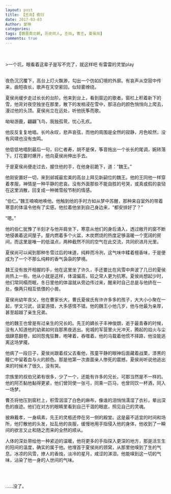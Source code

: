 ```yaml
---
layout: post
title: 【丕尚】夜归
date: 2017-03-03
Author: 愛唄
categories: 
tags: [魏晋南北朝, 历史同人, 丕尚, 曹丕, 夏侯尚]
comments: true
--- 
```


<br>
<br>
>一个坑，眼看着这辈子是写不完了，就这样吧  
有雷雷的灵堂play

<br>
<br>

夜色沉沉覆下，高台上灯火飘渺，勾出一个仿如幻境的外廓。有哀声从空寂中传来，曲短夜长，歌声在天空萦回，似轻雾缭绕。

夏侯尚缓步走过长长的台阶。他来到台上，看到窗边的歌者。窗栏上积着新下的雪，他背对夜空独坐在那里，散下的发梢浸在雪中，那洁白的颜色悄悄向上爬去，漫过他的头顶。夏侯尚立在远处，听他抚筝而歌。

呦呦游鹿，翩翩飞鸟，我独孤茕，忧心孔疚。

他反反复复地唱。长吟永叹，悲声哀弦，而他的周围是全然的寂静，月色皎然，没有风啸也没有虫鸣。

他低低地唱到最后一句，曰仁者寿，胡不是保，筝音拖出一个长长的尾调，婉转落下。灯花霎时爆开，他向夏侯尚伸出手去。

于是夏侯尚便走过去，握住他的手，在他身前跪下，道：“魏王。”

他刚安置好一切，来到邺城最宏美的高台上拜见新嗣位的魏王。他的王同他一样穿着孝服，神情是一种平静的悲哀。没有外面那些不能自胜的号哭，或真或假的哀恸在这里消散，回复成一种微雪般节制的情感。

“伯仁。”魏王喃喃地唤他。他触到他的手时方如从梦中苏醒，那种来自室外的带着寒意的体温令他有了实感。他拉着他坐到自己身边来，“都安排好了？”

“嗯。”

他的伯仁犹豫了半刻才与他并肩坐下，寒意从他们的身后涌入，透过敞开的窗不断地侵袭着这间屋子。屋内燃着多个火盆，木炭燃烧的热度足够温暖一个宽阔的房间，而这里是唯一的低温点，两种截然不同的空气在此交流，共同织进月光里。

夏侯尚可以闻到那种冬雪过后的味道，纯粹而冷冽，这气味中糅着檀香味，于是便成为了一个不那么纯粹的香气袅袅的梦境。

魏王没有放开相握的手，他在这里坐了许久，手还要比在风雪中奔波了几日的夏侯尚热上一些。他从小就是这样，体温偏高，较之常人更为抗寒。夏侯尚想起少时，他们常同榻而眠，冬日里他的体温就从旁边传过来，醒来时自己总是与他挤在一处，像两只相互依偎的小兽。

夏侯尚幼年丧父，他在曹家长大，曹氏夏侯氏有许许多多的孩子，大大小小聚在一起，学文习武，谈宴游猎，大多感情不错。他的魏王小他几岁，他与他最为亲厚，甚至超越了亲生兄弟。

他的魏王也曾是有过亲生的兄长的。先王的嫡长子丰神俊朗，逝于最青春的时候，没有人知道他的幼弟如何自那黑夜逃出。宛城的军营里火光冲天，腾起的焰火与尘烟肆意翻卷，如同怨鬼狂舞，咆哮着，吞噬着。他的马载着他慌不择路，他没能逃离这场梦魇。

他病了一段日子，夏侯尚跟着叔父去看他，孩童平静的眼神后面藏着战栗，漆黑的瞳仁中留着血与火的颜色。那是他第一次直面亲人惨死的震撼，夏侯尚听说他逃出来的时候木了很久，没有哭。

宗族里的叔伯兄弟有很多，少了一个，还能有许多的兄长，可那当然是不一样的。他的阿丕黏他黏得更紧，他们曾同使一张弓，同乘一匹马，也曾同饮一杯酒，同入一场梦。

曹丕将他压到窗栏上，积雪洇湿了白色的麻布，像谁的泪悄悄濡湿了衣衫，晕出深色的痕迹。他们在对方的眼睛里看到自己干涸的眼底，照见自己的灵魂。

披麻戴孝，一身缟素，先王的灵柩还停在另一侧的殿堂。这是最不适宜的时间和场所，他打散他的头发，扯乱他的丧服，缓慢地用手指侵入他的身体，他收到了一瞬间的欲言又止和随之而来的全然的顺从。

人体的深处带给他一种紧迫的温暖，他将更多的手指探入更深的地方，那是活生生的阳间的温度，确实的属于他。他埋首于夏侯尚的颈窝，从那里他嗅到了生的气息。冰凉的风雪，燎人的香烛，淡冷的星月，咸涩的涕泪，他能嗅到这一切的气味，沾染了他一身的人世间的气味。


<br>
<br>

……没了。

<br>
